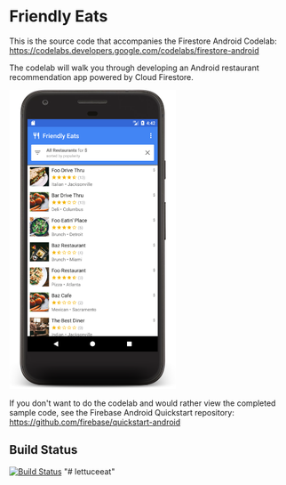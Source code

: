 # Friendly Eats



This is the source code that accompanies the Firestore Android Codelab:
https://codelabs.developers.google.com/codelabs/firestore-android

The codelab will walk you through developing an Android restaurant recommendation
app powered by Cloud Firestore.

<img src="docs/home.png" width="300"/>

If you don't want to do the codelab and would rather view the completed
sample code, see the Firebase Android Quickstart repository:
https://github.com/firebase/quickstart-android

## Build Status

[![Build Status](https://travis-ci.org/firebase/friendlyeats-android.svg?branch=master)](https://travis-ci.org/firebase/friendlyeats-android)
"# lettuceeat" 

